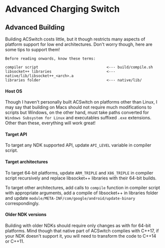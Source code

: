 # Advanced Charging Switch

## Advanced Building

Building ACSwitch costs little, but it though restricts many aspects of platform
support for low end architectures. Don't worry though, here are some tips to
support them!

    Before reading onwards, know these terms:

    compiler script                               <--- build/compile.sh
    libsocket++ libraries                         <--- native/lib/libsocket++_<arch>.a
    libraries folder                              <--- native/lib/

#### Host OS

Though I haven't personally built ACSwitch on platforms other than Linux, I may
say that building on Macs should not require much modifications to scripts but
Windows, on the other hand, must take paths converted for `Windows Subsystem for Linux`
and executables suffixed `.exe` extensions. Other than these, everything will work
great!

#### Target API

To target any NDK supported API, update `API_LEVEL` variable in compiler script.

#### Target architectures

To target 64-bit platforms, update `ARM_TRIPLE` and `X86_TRIPLE` in compiler script
recursively and replace libsocket++ libraries with their 64-bit builds.

To target other architectures, add calls to `compile` function in compiler script
with appropriate arguments, add a compile of libsocket++ in libraries folder and
update `module/META-INF/com/google/android/update-binary` correspondingly.

#### Older NDK versions

Building with older NDKs should require only changes as with for 64-bit platforms.
Mind though that native part of ACSwitch complies with C++17, if your NDK doesn't
support it, you will need to transform the code to C++14 or C++11.
